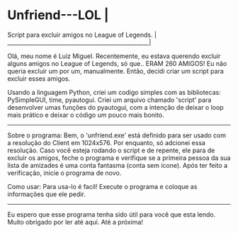 # Unfriend---LOL                                  |
Script para excluir amigos no League of Legends.  |
__________________________________________________|

Olá, meu nome é Luiz Miguel. 
Recentemente, eu estava querendo excluir alguns amigos no League of Legends, só que.. ERAM 260 AMIGOS! Eu não queria excluir um por um, manualmente. 
Então, decidi criar um script para excluir esses amigos. 

Usando a linguagem Python, criei um codigo simples com as bibliotecas: PySimpleGUI, time, pyautogui.
Criei um arquivo chamado 'script' para desenvolver umas funções do pyautogui, com a intenção de deixar o loop mais prático e deixar o código um pouco mais bonito.
___________________________________________________________________________________________________________________________________________________________________

Sobre o programa:
Bem, o 'unfriend.exe' está definido para ser usado com a resolução do Client em 1024x576. Por enquanto, só adcionei essa resolução.
Caso você esteja rodando o script e de repente, ele para de excluir os amigos, feche o programa e verifique se a primeira pessoa da sua lista de amizades é uma
conta fantasma (conta sem icone). Após ter feito a verificação, inicie o programa de novo.

Como usar:
Para usa-lo é facil! Execute o programa e coloque as informações que ele pedir.
___________________________________________________________________________________________________________________________________________________________________

Eu espero que esse programa tenha sido útil para você que esta lendo. 
Muito obrigado por ler até aqui. Até a próxima!
